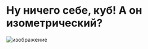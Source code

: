 # Ну ничего себе, куб! А он изометрический?
![изображение](https://github.com/omabakumova/CoolComputerGeometry/assets/115540252/81287a89-4303-4e43-b78e-bc1156440c61)
